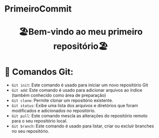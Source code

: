 # PrimeiroCommit
<h1 align="center"> 🏖️Bem-vindo ao meu primeiro repositório🏖️</h1>

# :brain: Comandos Git:
- `Git init`: Este comando é usado para iniciar um novo repositório Git
-  `Git add`: Este comando é usado para adicionar arquivos ao índice (também conhecido como área de preparação)
-  `Git clone`: Permite clonar um repositório existente.
-  `Git status`: Exibe uma lista dos arquivos e diretórios que foram modificados e adicionados no repositório.
-  `Git pull`: Este comando mescla as alterações do repositório remoto para o seu repositório local.
-  `Git branch`: Este comando é usado para listar, criar ou excluir branches no seu repositório. 
